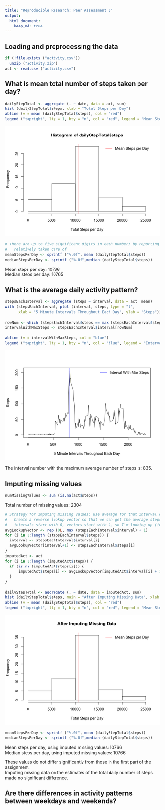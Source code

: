 ```yaml
---
title: "Reproducible Research: Peer Assessment 1"
output: 
  html_document:
    keep_md: true
---
```



## Loading and preprocessing the data


```r
if (!file.exists ("activity.csv"))
  unzip ("activity.zip")
act <- read.csv ("activity.csv")
```

## What is mean total number of steps taken per day?


```r
dailyStepTotal <- aggregate (. ~ date, data = act, sum)
hist (dailyStepTotal$steps, xlab = "Total Steps per Day")
abline (v = mean (dailyStepTotal$steps), col = "red")
legend ("topright", lty = 1, bty = "n", col = "red", legend = "Mean Steps per Day")
```

![](PA1_template_files/figure-html/unnamed-chunk-2-1.png)<!-- -->

```r
# There are up to five significant digits in each number; by reporting integers, we keep that 
#   relatively taken care of
meanStepsPerDay <- sprintf ("%.0f", mean (dailyStepTotal$steps))
medianStepsPerDay <- sprintf ("%.0f",median (dailyStepTotal$steps))
```

Mean steps per day: 10766  
Median steps per day: 10765


## What is the average daily activity pattern?


```r
stepsEachInterval <- aggregate (steps ~ interval, data = act, mean)
with (stepsEachInterval, plot (interval, steps, type = "l", 
      xlab = "5 Minute Intervals Throughout Each Day", ylab = "Steps"))

rowNum <- which (stepsEachInterval$steps == max (stepsEachInterval$steps))
intervalWithMaxSteps <- stepsEachInterval$interval[rowNum]

abline (v = intervalWithMaxSteps, col = "blue")
legend ("topright", lty = 1, bty = "n", col = "blue", legend = "Interval With Max Steps")
```

![](PA1_template_files/figure-html/unnamed-chunk-3-1.png)<!-- -->

The interval number with the maximum average number of steps is: 835.

## Imputing missing values


```r
numMissingValues <- sum (is.na(act$steps))
```

Total number of missing values: 2304.  


```r
# Strategy for imputing missing values: use average for that interval over all days in dataset
#   Create a reverse lookup vector so that we can get the average steps for a given interval, given the interval
#   intervals start with 0, vectors start with 1, so I'm looking up (interval + 1) in the vector
avgLookupVector <- rep (0L, max (stepsEachInterval$interval) + 1)
for (i in 1:length (stepsEachInterval$steps)) {
  interval <- stepsEachInterval$interval[i]
  avgLookupVector[interval+1] <- stepsEachInterval$steps[i]
}
imputedAct <- act
for (i in 1:length (imputedAct$steps)) {
  if (is.na (imputedAct$steps[i])) {
      imputedAct$steps[i] <- avgLookupVector[imputedAct$interval[i] + 1]
  }
}

dailyStepTotal <- aggregate (. ~ date, data = imputedAct, sum)
hist (dailyStepTotal$steps, main = "After Imputing Missing Data", xlab = "Total Steps per Day")
abline (v = mean (dailyStepTotal$steps), col = "red")
legend ("topright", lty = 1, bty = "n", col = "red", legend = "Mean Steps per Day")
```

![](PA1_template_files/figure-html/unnamed-chunk-5-1.png)<!-- -->

```r
meanStepsPerDay <- sprintf ("%.0f", mean (dailyStepTotal$steps))
medianStepsPerDay <- sprintf ("%.0f",median (dailyStepTotal$steps))
```

Mean steps per day, using imputed missing values: 10766  
Median steps per day, using imputed missing values: 10766

These values do not differ significantly from those in the first part of the assignment.  
Imputing missing data on the estimates of the total daily number of steps made no significant difference.

## Are there differences in activity patterns between weekdays and weekends?
